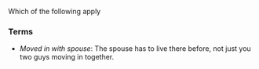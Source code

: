 Which of the following apply

### Terms
* *Moved in with spouse*: The spouse has to live there before, not just you two guys moving in together.
